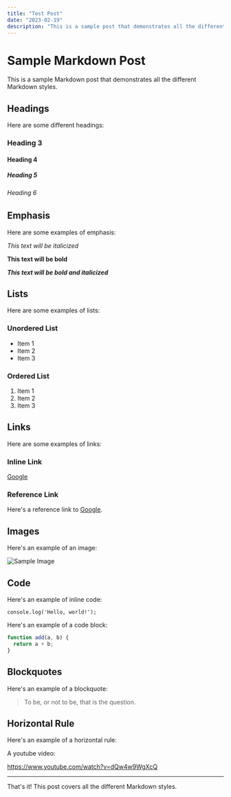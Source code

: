 ```yaml
---
title: "Test Post"
date: "2023-02-19"
description: "This is a sample post that demonstrates all the different Markdown styles."
---
```


# Sample Markdown Post

This is a sample Markdown post that demonstrates all the different Markdown styles.

## Headings

Here are some different headings:

### Heading 3

#### Heading 4

##### Heading 5

###### Heading 6

## Emphasis

Here are some examples of emphasis:

_This text will be italicized_

**This text will be bold**

**_This text will be bold and italicized_**

## Lists

Here are some examples of lists:

### Unordered List

- Item 1
- Item 2
- Item 3

### Ordered List

1. Item 1
2. Item 2
3. Item 3

## Links

Here are some examples of links:

### Inline Link

[Google](https://www.google.com/)

### Reference Link

Here's a reference link to [Google][1].

[1]: https://www.google.com/

## Images

Here's an example of an image:

![Sample Image](https://via.placeholder.com/150)

## Code

Here's an example of inline code:

`console.log('Hello, world!');`

Here's an example of a code block:

```js
function add(a, b) {
  return a + b;
}
```

## Blockquotes

Here's an example of a blockquote:

> To be, or not to be, that is the question.

## Horizontal Rule

Here's an example of a horizontal rule:

A youtube video:

https://www.youtube.com/watch?v=dQw4w9WgXcQ

---

That's it! This post covers all the different Markdown styles.
